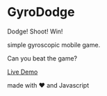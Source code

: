 # GyroDodge

Dodge! Shoot! Win!

simple gyroscopic mobile game.

Can you beat the game?

[Live Demo](https://www.virkano.github.io/CanvasFun/HexaDraw)


made with :heart: and Javascript